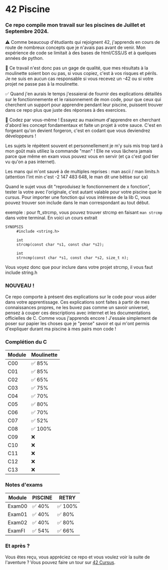 # 42 Piscine

### Ce repo compile mon travail sur les piscines de Juillet et Septembre 2024.

⚠️  Comme beaucoup d'étudiants qui rejoignent 42, j'apprends en cours de route de nombreux concepts que je n'avais pas avant de venir.
Mon expérience de code se limitait à des bases de html/CSS/JS et à quelques années de python.

🔴  Ce travail n'est donc pas un gage de qualité, que mes résultats à la moulinette soient bon ou pas, si vous copiez, c'est à vos risques et périls. 
Je ne suis en aucun cas responsable si vous recevez un -42 ou si votre projet ne passe pas à la moulinette.

✅ Quand j'en aurais le temps j'essaierai de fournir des explications détaillés sur le fonctionnemente et le raisonnement de mon code, pour que ceux qui cherchent un support pour apprendre pendant leur piscine, puissent trouver dans ce repo plus que juste des réponses à des exercices.

💪 Codez par vous-même ! Essayez au maximum d'apprendre en cherchant d'abord les concept fondamentaux et faite un projet à votre sauce. C'est en forgeant qu'on devient forgeron, c'est en codant que vous deviendrez développeurs !

Les sujets le répètent souvent et personnellement je m'y suis mis trop tard à mon goût mais utiliez la commande "man" ! Elle ne vous lâchera jamais parce que même en exam vous pouvez vous en servir (et ça c'est god tier vu qu'on a pas internet).

Les mans qui m'ont sauvé à de multiples reprises :
man ascii / man limits.h (attention l'int min c'est -2 147 483 648, le man dit une bêtise sur ça)

Quand le sujet vous dit "reproduisez le fonctionnement de x fonction", tester la votre avec l'originale, c'est autant valable pour votre piscine que le cursus. Pour importer une fonction qui vous intéresse de la lib C, vous pouvez trouver son include dans le man correspondant au tout début.

exemple : pour ft_strcmp, vous pouvez trouver strcmp en faisant ``man strcmp`` dans votre terminal. En voici un cours extrait
```
SYNOPSIS
     #include <string.h>

     int
     strcmp(const char *s1, const char *s2);

     int
     strncmp(const char *s1, const char *s2, size_t n);
```
Vous voyez donc que pour inclure dans votre projet strcmp, il vous faut include string.h

### NOUVEAU !

Ce repo comporte à présent des explications sur le code pour vous aider dans votre apprentissage.
Ces explications sont faites à partir de mes connaissances propres, ne les buvez pas comme un savoir universel, pensez à couper ces descriptions avec internet et les documentations officielles de C. Comme vous j'apprends encore ! J'essaie simplement de poser sur papier les choses que je "pense" savoir et qui m'ont permis d'expliquer durant ma piscine à mes pairs mon code !


### Complétion du C
|   Module   | Moulinette |
|------------|------------|
|    C00     |  ✅ 85%   |
|    C01     |  ✅ 85%   |
|    C02     |  ✅ 65%   |
|    C03     |  ✅ 75%   |
|    C04     |  ✅ 70%   |
|    C05     |  ✅ 80%   |
|    C06     |  ✅ 70%   |
|    C07     |  ✅ 52%   |
|    C08     |  ✅ 100%  |
|    C09     |  ❌       |
|    C10     |  ❌       |
|    C11     |  ❌       |
|    C12     |  ❌       |
|    C13     |  ❌       |

### Notes d'exams
|   Module   | PISCINE | RETRY |
|------------|---------|------------|
|   Exam00   | ✅ 40%  | ✅ 100% |
|   Exam01   | ✅ 40%  | ✅ 80%  |
|   Exam02   | ✅ 40%  | ✅ 80%  |
|   ExamFI   | ✅ 54%  | ✅ 66%  |

### Et après ?
Vous êtes reçu, vous appréciez ce repo et vous voulez voir la suite de l'aventure ?
Vous pouvez faire un tour sur [42 Cursus](https://github.com/LeSpatiocorne/42_cursus).
